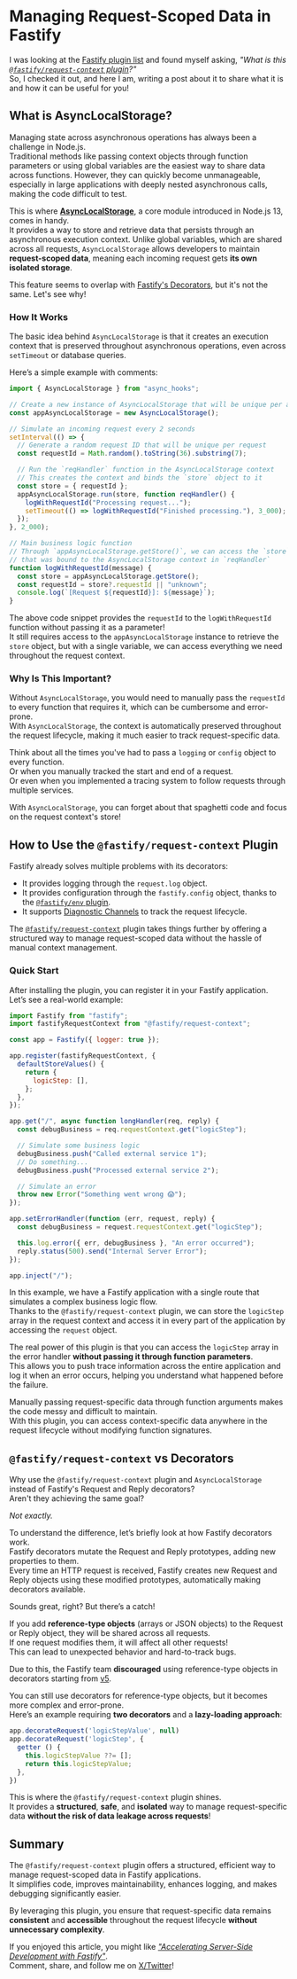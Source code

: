 # Managing Request-Scoped Data in Fastify

I was looking at the [Fastify plugin list](https://eomm.notion.site/7a064537ee794af698684df68e215b54?v=4034009f43bd4d599a31701c4246d9fa&pvs=4)
and found myself asking, _"What is this [`@fastify/request-context` plugin](https://github.com/fastify/fastify-request-context)?"_  
So, I checked it out, and here I am, writing a post about it to share what it is and how it can be useful for you!

## What is AsyncLocalStorage?

Managing state across asynchronous operations has always been a challenge in Node.js.  
Traditional methods like passing context objects through function parameters or using global variables are the easiest way to share data across functions. However, they can quickly become unmanageable, especially in large applications with deeply nested asynchronous calls, making the code difficult to test.

This is where [**AsyncLocalStorage**](https://nodejs.org/api/async_context.html#class-asynclocalstorage),
a core module introduced in Node.js 13, comes in handy.  
It provides a way to store and retrieve data that persists through an asynchronous execution context.
Unlike global variables, which are shared across all requests, `AsyncLocalStorage` allows developers
to maintain **request-scoped data**, meaning each incoming request gets **its own isolated storage**.  

This feature seems to overlap with [Fastify's Decorators](https://fastify.dev/docs/latest/Reference/Decorators/), but it's not the same. Let's see why!

### How It Works

The basic idea behind `AsyncLocalStorage` is that it creates an execution context that is preserved
throughout asynchronous operations, even across `setTimeout` or database queries.  

Here’s a simple example with comments:

```javascript
import { AsyncLocalStorage } from "async_hooks";

// Create a new instance of AsyncLocalStorage that will be unique per application
const appAsyncLocalStorage = new AsyncLocalStorage();

// Simulate an incoming request every 2 seconds
setInterval(() => {
  // Generate a random request ID that will be unique per request
  const requestId = Math.random().toString(36).substring(7);

  // Run the `reqHandler` function in the AsyncLocalStorage context
  // This creates the context and binds the `store` object to it
  const store = { requestId };
  appAsyncLocalStorage.run(store, function reqHandler() {
    logWithRequestId("Processing request...");
    setTimeout(() => logWithRequestId("Finished processing."), 3_000);
  });
}, 2_000);

// Main business logic function
// Through `appAsyncLocalStorage.getStore()`, we can access the `store` object
// that was bound to the AsyncLocalStorage context in `reqHandler`
function logWithRequestId(message) {
  const store = appAsyncLocalStorage.getStore();
  const requestId = store?.requestId || "unknown";
  console.log(`[Request ${requestId}]: ${message}`);
}
```

The above code snippet provides the `requestId` to the `logWithRequestId` function without passing it as a parameter!  
It still requires access to the `appAsyncLocalStorage` instance to retrieve the `store` object,
but with a single variable, we can access everything we need throughout the request context.

### Why Is This Important?

Without `AsyncLocalStorage`, you would need to manually pass the `requestId` to every function that requires it,
which can be cumbersome and error-prone.  
With `AsyncLocalStorage`, the context is automatically preserved throughout the request lifecycle,
making it much easier to track request-specific data.  

Think about all the times you've had to pass a `logging` or `config` object to every function.  
Or when you manually tracked the start and end of a request.  
Or even when you implemented a tracing system to follow requests through multiple services.  

With `AsyncLocalStorage`, you can forget about that spaghetti code and focus on the request context's store!

## How to Use the `@fastify/request-context` Plugin

Fastify already solves multiple problems with its decorators:

- It provides logging through the `request.log` object.
- It provides configuration through the `fastify.config` object, thanks to the [`@fastify/env` plugin](https://github.com/fastify/fastify-env).
- It supports [Diagnostic Channels](https://fastify.dev/docs/latest/Reference/Hooks/#diagnostics-channel-hooks) to track the request lifecycle.

The [`@fastify/request-context`](https://github.com/fastify/fastify-request-context) plugin takes things
further by offering a structured way to manage request-scoped data without the hassle of manual context management.

### Quick Start

After installing the plugin, you can register it in your Fastify application.  
Let’s see a real-world example:

```javascript
import Fastify from "fastify";
import fastifyRequestContext from "@fastify/request-context";

const app = Fastify({ logger: true });

app.register(fastifyRequestContext, {
  defaultStoreValues() {
    return {
      logicStep: [],
    };
  },
});

app.get("/", async function longHandler(req, reply) {
  const debugBusiness = req.requestContext.get("logicStep");

  // Simulate some business logic
  debugBusiness.push("Called external service 1");
  // Do something...
  debugBusiness.push("Processed external service 2");

  // Simulate an error
  throw new Error("Something went wrong 😱");
});

app.setErrorHandler(function (err, request, reply) {
  const debugBusiness = request.requestContext.get("logicStep");

  this.log.error({ err, debugBusiness }, "An error occurred");
  reply.status(500).send("Internal Server Error");
});

app.inject("/");
```

In this example, we have a Fastify application with a single route that simulates a complex business logic flow.  
Thanks to the `@fastify/request-context` plugin, we can store the `logicStep` array in the request context and access it
in every part of the application by accessing the `request` object.

The real power of this plugin is that you can access the `logicStep` array in
the error handler **without passing it through function parameters**.  
This allows you to push trace information across the entire application and log it when an error occurs,
helping you understand what happened before the failure.

Manually passing request-specific data through function arguments makes the code messy and difficult to maintain.  
With this plugin, you can access context-specific data anywhere in the request lifecycle without modifying function signatures.

## `@fastify/request-context` vs Decorators

Why use the `@fastify/request-context` plugin and `AsyncLocalStorage` instead of Fastify's Request and Reply decorators?  
Aren't they achieving the same goal?

_Not exactly._

To understand the difference, let’s briefly look at how Fastify decorators work.  
Fastify decorators mutate the Request and Reply prototypes, adding new properties to them.  
Every time an HTTP request is received, Fastify creates new Request and Reply objects using these modified prototypes,
automatically making decorators available.

Sounds great, right? But there’s a catch!

If you add **reference-type objects** (arrays or JSON objects) to the Request or Reply object,
they will be shared across all requests.  
If one request modifies them, it will affect all other requests!  
This can lead to unexpected behavior and hard-to-track bugs.  

Due to this, the Fastify team **discouraged** using reference-type objects in decorators
starting from [v5](https://fastify.dev/docs/latest/Guides/Migration-Guide-V5/#removed-support-from-reference-types-in-decorators).

You can still use decorators for reference-type objects, but it becomes more complex and error-prone.  
Here’s an example requiring **two decorators** and a **lazy-loading approach**:

```javascript
app.decorateRequest('logicStepValue', null)
app.decorateRequest('logicStep', {
  getter () {
    this.logicStepValue ??= [];
    return this.logicStepValue;
  },
})
```

This is where the `@fastify/request-context` plugin shines.  
It provides a **structured**, **safe**, and **isolated** way to manage request-specific
data **without the risk of data leakage across requests**!

## Summary

The `@fastify/request-context` plugin offers a structured, efficient way to manage request-scoped data in Fastify applications.  
It simplifies code, improves maintainability, enhances logging, and makes debugging significantly easier.  

By leveraging this plugin, you ensure that request-specific data
remains **consistent** and **accessible** throughout the request lifecycle **without unnecessary complexity**.

If you enjoyed this article, you might like [_"Accelerating Server-Side Development with Fastify"_](https://backend.cafe/the-fastify-book-is-out).  
Comment, share, and follow me on [X/Twitter](https://twitter.com/ManuEomm)!
